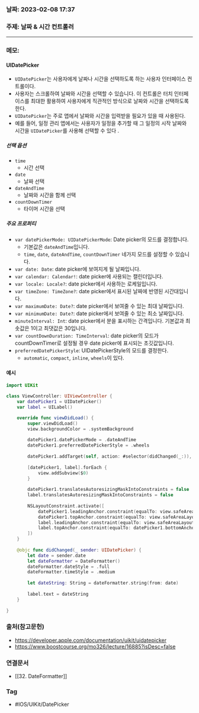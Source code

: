 ### 날짜: 2023-02-08 17:37

### 주제: 날짜 & 시간 컨트롤러
---
### 메모: 
#### UIDatePicker
- `UIDatePicker`는 사용자에게 날짜나 시간을 선택하도록 하는 사용자 인터페이스 컨트롤이다. 
- 사용자는 스크롤하여 날짜와 시간을 선택할 수 있습니다. 이 컨트롤은 터치 인터페이스를 최대한 활용하여 사용자에게 직관적인 방식으로 날짜와 시간을 선택하도록 한다. 
- `UIDatePicker`는 주로 앱에서 날짜와 시간을 입력받을 필요가 있을 때 사용된다. 
- 예를 들어, 일정 관리 앱에서는 사용자가 일정을 추가할 때 그 일정의 시작 날짜와 시간을 `UIDatePicker`를 사용해 선택할 수 있다 .
##### 선택 옵션
- `time `
	- 시간 선택
- `date`
	- 날짜 선택
- `dateAndTime`
	- 날짜와 시간을 함께 선택
- `countDownTimer`
	- 타이머 시간을 선택
##### 주요 프로퍼티
-   `var datePickerMode: UIDatePickerMode`: Date picker의 모드를 결정합니다.
    -   기본값은 `dateAndTime`입니다.
    -   `time`, `date`, `dateAndTime`, `countDownTimer` 네가지 모드를 설정할 수 있습니다.
-   `var date: Date`: date picker에 보여지게 될 날짜입니다.
-   `var calendar: Calendar!`: date picker에 사용되는 캘린더입니다.
-   `var locale: Locale?`: date picker에서 사용하는 로케일입니다.
-   `var timeZone: TimeZone?`: date picker에서 표시된 날짜에 반영된 시간대입니다.
-   `var maximumDate: Date?`: date picker에서 보여줄 수 있는 최대 날짜입니다.
-   `var minimumDate: Date?`: date picker에서 보여줄 수 있는 최소 날짜입니다.
-   `minuteInterval: Int`: date picker에서 분을 표시하는 간격입니다. 기본값과 최솟값은 1이고 최댓값은 30입니다.
-   `var countDownDuration: TimeInterval`: date picker의 모드가 countDownTimer로 설정될 경우 date picker에 표시되는 초깃값입니다.
- `preferredDatePickerStyle`: UIDatePickerStyle의 모드를 결정한다. 
	- `automatic`, `compact`, `inline`, `wheels`이 있다. 
#### 예시
~~~ swift 
import UIKit

class ViewController: UIViewController {
    var datePicker1 = UIDatePicker()
    var label = UILabel()

    override func viewDidLoad() {
        super.viewDidLoad()
        view.backgroundColor = .systemBackground
        
        datePicker1.datePickerMode = .dateAndTime
        datePicker1.preferredDatePickerStyle = .wheels
        
        datePicker1.addTarget(self, action: #selector(didChanged(_:)), for: .valueChanged)
        
        [datePicker1, label].forEach {
            view.addSubview($0)
        }
        
        datePicker1.translatesAutoresizingMaskIntoConstraints = false
        label.translatesAutoresizingMaskIntoConstraints = false
        
        NSLayoutConstraint.activate([
            datePicker1.leadingAnchor.constraint(equalTo: view.safeAreaLayoutGuide.leadingAnchor, constant: 10),
            datePicker1.topAnchor.constraint(equalTo: view.safeAreaLayoutGuide.topAnchor, constant: 10),
            label.leadingAnchor.constraint(equalTo: view.safeAreaLayoutGuide.leadingAnchor, constant: 10),
            label.topAnchor.constraint(equalTo: datePicker1.bottomAnchor, constant: 10)
        ])
    }
    
    @objc func didChanged(_ sender: UIDatePicker) {
        let date = sender.date
        let dateFormatter = DateFormatter()
        dateFormatter.dateStyle = .full
        dateFormatter.timeStyle = .medium
        
        let dateString: String = dateFormatter.string(from: date)
        
        label.text = dateString
    }
    
}
~~~

### 출처(참고문헌) 
- https://developer.apple.com/documentation/uikit/uidatepicker
- https://www.boostcourse.org/mo326/lecture/16885?isDesc=false

### 연결문서 
- [[32. DateFormatter]]

### Tag
- #IOS/UIKit/DatePicker